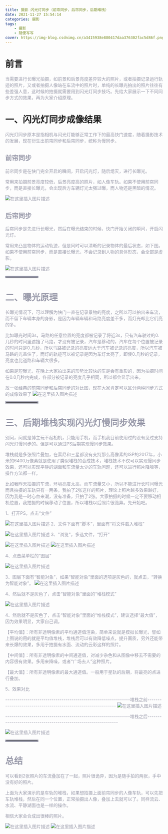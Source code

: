 ```yaml
---
title: 摄影 闪光灯同步（前帘同步，后帘同步，后期堆栈）
date: 2021-11-27 15:54:14
categories: 摄影
tags:
    - 摄影
    - 随便写写
cover: https://img-blog.csdnimg.cn/a3415938e880417daa376302fac5d86f.png?x-oss-process=image/watermark,type_ZHJvaWRzYW5zZmFsbGJhY2s,shadow_50,text_Q1NETiBA57mB5Y2O5bC95aS05ruh5piv5q6H,size_20,color_FFFFFF,t_70,g_se,x_16
---
```


# 前言

<font color=#999AAA >当需要进行长曝光拍摄，如前景和后景亮度差异较大的照片，或者拍摄记录运行轨迹的照片，又或者拍摄人像站在车流中的照片时，单纯的长曝光拍出的照片往往有些差强人意，这时候的拍摄就需要用到闪光灯同步技巧。先给大家展示一下不同同步方式的效果，再为大家介绍原理。</font>


# 一、闪光灯同步成像结果



<font color=#999AAA > 闪光灯同步原本是指相机与闪光灯能够正常工作下的最高快门速度，随着摄影技术的发展，现在衍生出前帘同步和后帘同步，统称为慢同步。
##  前帘同步
<font color=#999AAA > 前帘同步是在快门完全开启的瞬间，开启闪光灯，随后熄灭，进行长曝光。

<font color=#999AAA > 常用来拍摄前景亮度较低，后景亮度高的照片，如人像车轨。如果不使用前帘同步，而是直接长曝光，会出现后方车辆灯光太强过曝，而人物还是黑暗的情况。

![在这里插入图片描述](https://img-blog.csdnimg.cn/a3415938e880417daa376302fac5d86f.png?x-oss-process=image/watermark,type_ZHJvaWRzYW5zZmFsbGJhY2s,shadow_50,text_Q1NETiBA57mB5Y2O5bC95aS05ruh5piv5q6H,size_20,color_FFFFFF,t_70,g_se,x_16)

##  后帘同步
<font color=#999AAA > 后帘同步是先进行长曝光，然后在曝光结束的时候，快门开始关闭的瞬间，开启闪光灯。

<font color=#999AAA > 常用来凸显物体的运动轨迹，但是同时可以清晰的记录物体的最后状态，如下图。如果不使用前帘同步，而是直接长曝光，不会记录到人物的具体形态，会全部是虚影。

![在这里插入图片描述](https://img-blog.csdnimg.cn/2b9ddc89b72d4f8b97d100a6a98b06aa.png?x-oss-process=image/watermark,type_ZHJvaWRzYW5zZmFsbGJhY2s,shadow_50,text_Q1NETiBA57mB5Y2O5bC95aS05ruh5piv5q6H,size_20,color_FFFFFF,t_70,g_se,x_16)
<hr style=" border:solid; width:100px; height:1px;" color=#000000 size=1">

# 二、曝光原理
<font color=#999AAA >长曝光情况下，可以理解为快门一直在记录景物的亮度，之所以可以拍出来车流，而不留下车辆本身的身影，是因为车辆车辆和马路亮度差不多，而灯光却比它们亮的多。

<font color=#999AAA >比如曝光时间3s，马路的任意位置的亮度都被记录了将近3s，只有汽车驶过的0.几秒的时间里遮挡了马路，才没有被记录，汽车是移动的，汽车在每个位置被记录的时间只是0.几秒，所以马路被记录的亮度远大于汽车被记录的亮度，所以汽车被马路的光盖住了，而灯的轨迹可以被记录是因为车灯太亮了，即使0.几秒的记录，亮度也比道路和车辆大很多。

<font color=#999AAA >如果是短曝光，在晚上大家拍出来的形势比较快的车是会有重影的，因为拍摄时间在0.0几秒内完成，各部分被记录的亮度几乎相同，所以都会显示出来。

<font color=#999AAA >放一张经典的前帘同步和后帘同步的对比图，现在大家肯定可以区分两种同步方式的成像效果了
![在这里插入图片描述](https://img-blog.csdnimg.cn/f0073fb2b55f4b71b85c913a84a2bec9.png?x-oss-process=image/watermark,type_ZHJvaWRzYW5zZmFsbGJhY2s,shadow_50,text_Q1NETiBA57mB5Y2O5bC95aS05ruh5piv5q6H,size_14,color_FFFFFF,t_70,g_se,x_16)

<hr style=" border:solid; width:100px; height:1px;" color=#000000 size=1">

#  三、后期堆栈实现闪光灯慢同步效果
<font color=#999AAA >别问，问就是博主玩不起相机，只能用手机，而手机我目前使用过的没有见过支持闪光灯慢同步的。但是可以通过PS后期实现慢同步效果。

<font color=#999AAA >堆栈就是多张照片叠加，在索尼和三星都没有支持那么高像素的ISP的2017年，小米的6400万像素就是使用了类似堆栈的合成技术，堆栈技术不仅可以实现慢同步效果，还可以实现平静的湖面和车流量太少的车轨问题，还可以进行照片降噪等，操作方法都一样。

<font color=#999AAA >比如我昨天拍摄的车流，环境亮度太高，而车流量又小，所以不能进行长时间曝光而且拍摄的车轨只有一两条，我拍了2张这样的照片，理论上照片越多效果越好，因为我是一时心血来潮，没有准备，只拍了2张。大家拍摄的时候一定不要移动相机位置，我拍摄的时候移动了位置，所以堆栈以后照片很诡异。先开始吧。

<font color=#999AAA >1、打开PS，点击“文件”

![在这里插入图片描述](https://img-blog.csdnimg.cn/1eb8475b196346399a7e4988766c3c9d.png)
<font color=#999AAA >2、文件下面有“脚本”，里面有“将文件载入堆栈”

![在这里插入图片描述](https://img-blog.csdnimg.cn/adfa534c1cdb4066ad105221309c516a.png?x-oss-process=image/watermark,type_ZHJvaWRzYW5zZmFsbGJhY2s,shadow_50,text_Q1NETiBA57mB5Y2O5bC95aS05ruh5piv5q6H,size_12,color_FFFFFF,t_70,g_se,x_16)
<font color=#999AAA >3、"浏览"，多选文件，“打开”

![在这里插入图片描述](https://img-blog.csdnimg.cn/e6955a10a00c4f6f83acfcaf5b34c353.png?x-oss-process=image/watermark,type_ZHJvaWRzYW5zZmFsbGJhY2s,shadow_50,text_Q1NETiBA57mB5Y2O5bC95aS05ruh5piv5q6H,size_13,color_FFFFFF,t_70,g_se,x_16)
![在这里插入图片描述](https://img-blog.csdnimg.cn/f27bdc8b63314ce48f4573e17f206f3d.png?x-oss-process=image/watermark,type_ZHJvaWRzYW5zZmFsbGJhY2s,shadow_50,text_Q1NETiBA57mB5Y2O5bC95aS05ruh5piv5q6H,size_20,color_FFFFFF,t_70,g_se,x_16)


<font color=#999AAA >4、点击菜单栏的“图层”

![在这里插入图片描述](https://img-blog.csdnimg.cn/da6402b7f02745f68b589708baaf99ac.png?x-oss-process=image/watermark,type_ZHJvaWRzYW5zZmFsbGJhY2s,shadow_50,text_Q1NETiBA57mB5Y2O5bC95aS05ruh5piv5q6H,size_16,color_FFFFFF,t_70,g_se,x_16)

<font color=#999AAA >3、图层下面有“智能对象”，如果“智能对象”里面的选项是灰色的，就点击，“转换为智能对象”。
![在这里插入图片描述](https://img-blog.csdnimg.cn/04e24bcb3a6a46d09cca44c6e3e5d753.png?x-oss-process=image/watermark,type_ZHJvaWRzYW5zZmFsbGJhY2s,shadow_50,text_Q1NETiBA57mB5Y2O5bC95aS05ruh5piv5q6H,size_14,color_FFFFFF,t_70,g_se,x_16)

<font color=#999AAA >4、然后就不是灰色了，点击“智能对象”里面的“堆栈模式”

![在这里插入图片描述](https://img-blog.csdnimg.cn/dcc4ae59c3fa4c468a2f8b53c7f0851a.png?x-oss-process=image/watermark,type_ZHJvaWRzYW5zZmFsbGJhY2s,shadow_50,text_Q1NETiBA57mB5Y2O5bC95aS05ruh5piv5q6H,size_12,color_FFFFFF,t_70,g_se,x_16)

<font color=#999AAA >4、然后就不是灰色了，点击“智能对象”里面的“堆栈模式”，建议选择“最大值”，因为效果明显，大家自己调。

<font color=#999AAA >【平均值】：所有非透明像素的平均通道值渲染，简单来说就是模拟长曝光，譬如上图说的用的就是平均值堆栈，堆栈后可以有效降低噪点，提升画质，另外还能带来长爆的效果，多用于拍摄有水面、流动的云彩这样的照片。

<font color=#999AAA >【中间值】：所有非透明像素的中间通道值，对减少杂色和从图像中移去不需要的内容很有效果。多用来降噪，或者“广场去人”这种照片。

<font color=#999AAA >【最大值】：所有非透明像素的最大通道值。一般用于星轨的后期，将最亮的点进行叠加。

<font color=#999AAA >5、效果对比




--------------------------------------------------------------堆栈之前--------------------------------------------------------------
![在这里插入图片描述](https://img-blog.csdnimg.cn/c831c0de4f1c464e9b7e26e104dd91d9.png?x-oss-process=image/watermark,type_ZHJvaWRzYW5zZmFsbGJhY2s,shadow_50,text_Q1NETiBA57mB5Y2O5bC95aS05ruh5piv5q6H,size_9,color_FFFFFF,t_70,g_se,x_16)

--------------------------------------------------------------堆栈之后---------------------------------------------------------------

![在这里插入图片描述](https://img-blog.csdnimg.cn/0cbc7b98f038477ba933e2ef1264b74d.png?x-oss-process=image/watermark,type_ZHJvaWRzYW5zZmFsbGJhY2s,shadow_50,text_Q1NETiBA57mB5Y2O5bC95aS05ruh5piv5q6H,size_10,color_FFFFFF,t_70,g_se,x_16)



<hr style=" border:solid; width:100px; height:1px;" color=#000000 size=1">


# 总结
<font color=#999AAA >可以看到2张照片的车流叠加在了一起，照片很诡异，因为是随手拍的两张，手中没有好的照片。

<font color=#999AAA >上面为大家演示的是车轨的堆栈，如果想拍摄上面前帘同步的人像车轨，可以先把车轨堆栈，然后在同一个位置，正常拍摄出人像，叠加上去就可以了。同样流云、水流、平静湖面也是一样的操作。

相信大家会合成出很棒的照片。

![在这里插入图片描述](https://img-blog.csdnimg.cn/280ac6c1002a466ca9ac8cd712c3c433.png?x-oss-process=image/watermark,type_ZHJvaWRzYW5zZmFsbGJhY2s,shadow_50,text_Q1NETiBA57mB5Y2O5bC95aS05ruh5piv5q6H,size_20,color_FFFFFF,t_70,g_se,x_16)
![在这里插入图片描述](https://img-blog.csdnimg.cn/6635074ef5c34c0da4490b250280eb03.png?x-oss-process=image/watermark,type_ZHJvaWRzYW5zZmFsbGJhY2s,shadow_50,text_Q1NETiBA57mB5Y2O5bC95aS05ruh5piv5q6H,size_13,color_FFFFFF,t_70,g_se,x_16)
